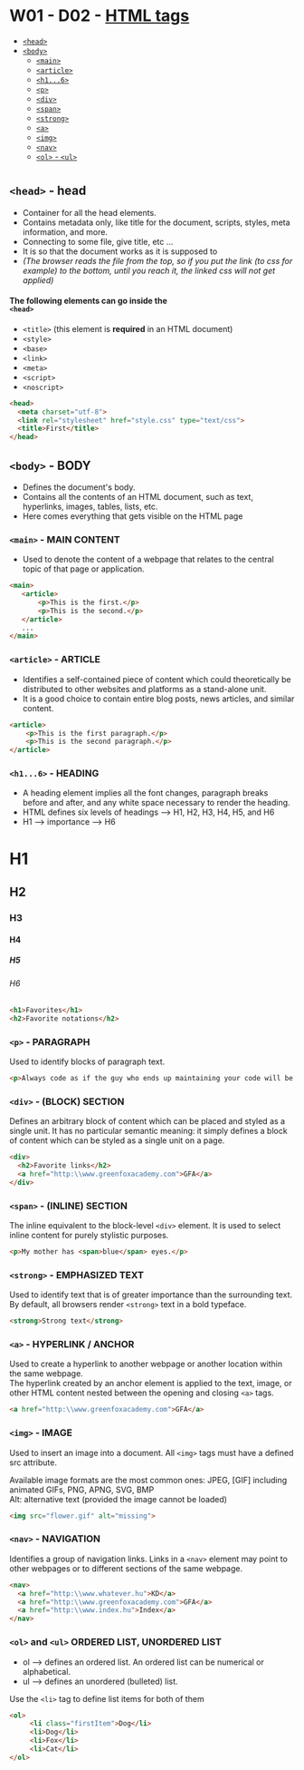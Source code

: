 # W01 - D02 - [HTML tags](https://html.com/tags/)

- [`<head>`](#head---head)
- [`<body>`](#body---body)
    - [`<main>`](#main---main-content)
    - [`<article>`](#article---article)
    - [`<h1...6>`](#h16---heading)
    - [`<p>`](#p---paragraph)
    - [`<div>`](#div---block-section)
    - [`<span>`](#span---inline-section)
    - [`<strong>`](#strong---emphasized-text)
    - [`<a>`](#a---hyperlink--anchor)
    - [`<img>`](#img---image)
    - [`<nav>`](#nav---navigation)
    - [`<ol>` - `<ul>`](#ol-and-ul-ordered-list-unordered-list)

#

## `<head>` - head
- Container for all the head elements.
- Contains metadata only, like title for the document, scripts, styles, meta information, and more.
- Connecting to some file, give title, etc ...
- It is so that the document works as it is supposed to
- _(The browser reads the file from the top, so if you put the link (to css for example) to the bottom, until you reach it, the linked css will not get applied)_


#### The following elements can go inside the <br/>`<head>`
- `<title>` (this element is **required** in an HTML document)
- `<style>`
- `<base>`
- `<link>`
- `<meta>`
- `<script>`
- `<noscript>`

```HTML
<head>
  <meta charset="utf-8">
  <link rel="stylesheet" href="style.css" type="text/css">
  <title>First</title>
</head>
```

## `<body>` - BODY
- Defines the document's body.
- Contains all the contents of an HTML document, such as text, hyperlinks, images, tables, lists, etc.
- Here comes everything that gets visible on the HTML page


### `<main>` - MAIN CONTENT
- Used to denote the content of a webpage that relates to the central topic of that page or application.


```HTML
<main>
   <article>
       <p>This is the first.</p>
       <p>This is the second.</p>
   </article>
   ...
</main>
```


### `<article>` - ARTICLE
- Identifies a self-contained piece of content which could theoretically be distributed to other websites and platforms as a stand-alone unit.
- It is a good choice to contain entire blog posts, news articles, and similar content.

```HTML
<article>
    <p>This is the first paragraph.</p>
    <p>This is the second paragraph.</p>
</article>
```

### `<h1...6>` - HEADING
- A heading element implies all the font changes, paragraph breaks before and after, and any white space necessary to render the heading.
- HTML defines six levels of headings --> H1, H2, H3, H4, H5, and H6
- H1 --> importance --> H6

<h1> H1</h1>
<h2> H2</h2>
<h3> H3</h3>
<h4> H4</h4>
<h5> H5</h5>
<h6> H6</h6>

```HTML
<h1>Favorites</h1>
<h2>Favorite notations</h2>
```

### `<p>` - PARAGRAPH
Used to identify blocks of paragraph text.

```HTML
<p>Always code as if the guy who ends up maintaining your code will be a violent psychopath who knows where you live.</p>
```

### `<div>` - (BLOCK) SECTION
Defines an arbitrary block of content which can be placed and styled as a single unit. It has no particular semantic meaning: it simply defines a block of content which can be styled as a single unit on a page.

```HTML
<div>
  <h2>Favorite links</h2>
  <a href="http:\\www.greenfoxacademy.com">GFA</a>
</div>
```

### `<span>` - (INLINE) SECTION
The inline equivalent to the block-level `<div>` element. It is used to select inline content for purely stylistic purposes.

```HTML
<p>My mother has <span>blue</span> eyes.</p>
```

### `<strong>` - EMPHASIZED TEXT
Used to identify text that is of greater importance than the surrounding text. <br/>
By default, all browsers render `<strong>` text in a bold typeface.

```HTML
<strong>Strong text</strong>
```

### `<a>` - HYPERLINK / ANCHOR
Used to create a hyperlink to another webpage or another location within the same webpage. <br/>
The hyperlink created by an anchor element is applied to the text, image, or other HTML content nested between the opening and closing `<a>` tags.

```HTML
<a href="http:\\www.greenfoxacademy.com">GFA</a>
```

### `<img>` - IMAGE
Used to insert an image into a document. All `<img>` tags must have a defined src attribute. 

Available image formats are the most common ones: JPEG, [GIF] including animated GIFs, PNG, APNG, SVG, BMP <br/>
Alt: alternative text (provided the image cannot be loaded)

```HTML
<img src="flower.gif" alt="missing">
```

### `<nav>` - NAVIGATION
Identifies a group of navigation links. Links in a `<nav>` element may point to other webpages or to different sections of the same webpage.

```HTML
<nav>        
  <a href="http:\\www.whatever.hu">KD</a>
  <a href="http:\\www.greenfoxacademy.com">GFA</a>
  <a href="http:\\www.index.hu">Index</a>
</nav>
```

### `<ol>` and `<ul>` ORDERED LIST, UNORDERED LIST
- ol --> defines an ordered list. An ordered list can be numerical or alphabetical.
- ul --> defines an unordered (bulleted) list.


Use the `<li>` tag to define list items for both of them

```HTML
<ol>
     <li class="firstItem">Dog</li>
     <li>Dog</li>
     <li>Fox</li>
     <li>Cat</li>
</ol>
```

